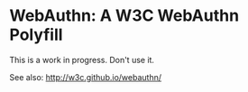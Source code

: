 # WebAuthn: A W3C WebAuthn Polyfill

This is a work in progress. Don't use it.

See also: http://w3c.github.io/webauthn/